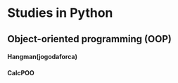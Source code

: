 # Studies in Python

## Object-oriented programming (OOP)

#### Hangman(jogodaforca)
#### CalcPOO


